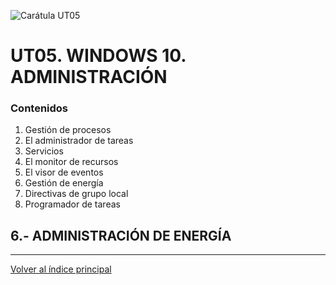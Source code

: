 ![Carátula UT05](imgs/caratula_ut05.png)

# UT05. WINDOWS 10. ADMINISTRACIÓN

### Contenidos

1. Gestión de procesos
2. El administrador de tareas
3. Servicios
4. El monitor de recursos
5. El visor de eventos
6. Gestión de energía
7. Directivas de grupo local
8. Programador de tareas


## 6.- ADMINISTRACIÓN DE ENERGÍA


***
[Volver al índice principal](index_UT05.md)